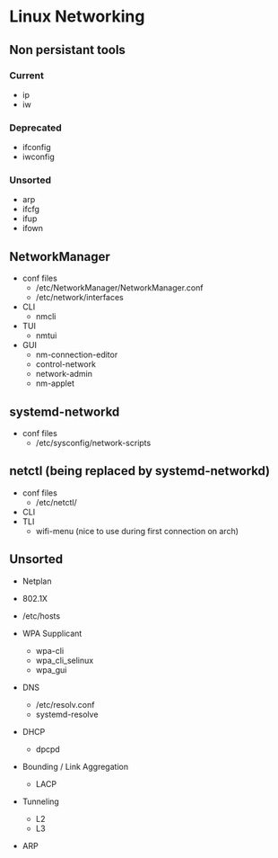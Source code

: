# Linux Networking
## Non persistant tools
  ### Current
  - ip
  - iw
  ### Deprecated
  - ifconfig
  - iwconfig

  ### Unsorted
  - arp
  - ifcfg
  - ifup
  - ifown

## NetworkManager
- conf files
  - /etc/NetworkManager/NetworkManager.conf
  - /etc/network/interfaces
- CLI
  - nmcli
- TUI
  - nmtui
- GUI
  - nm-connection-editor
  - control-network
  - network-admin
  - nm-applet

## systemd-networkd
- conf files
  - /etc/sysconfig/network-scripts
	
## netctl (being replaced by systemd-networkd)
- conf files
  - /etc/netctl/
- CLI
- TLI
  - wifi-menu (nice to use during first connection on arch)
		
## Unsorted
  - Netplan
  - 802.1X 
  - /etc/hosts
  
- WPA Supplicant
  - wpa-cli
  - wpa_cli_selinux
  - wpa_gui
  
- DNS
  - /etc/resolv.conf
  - systemd-resolve
  
- DHCP
  - dpcpd
- Bounding / Link Aggregation 
  - LACP
  
- Tunneling
  - L2
  - L3
  
- ARP
	
  
